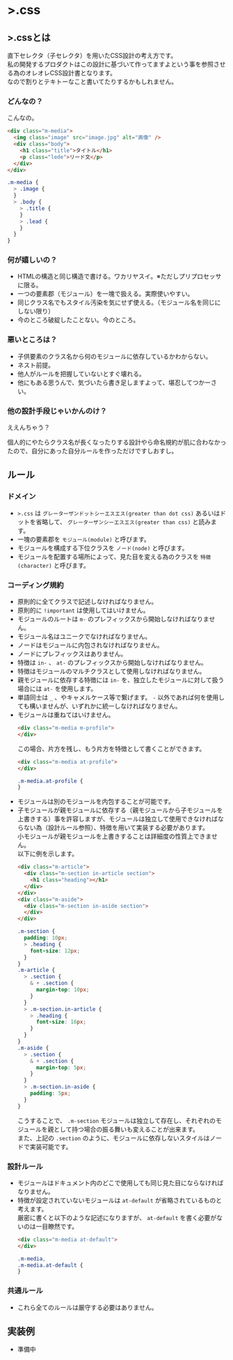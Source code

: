 # \>.css
## \>.cssとは
直下セレクタ（子セレクタ）を用いたCSS設計の考え方です。  
私の開発するプロダクトはこの設計に基づいて作ってますよという事を参照させる為のオレオレCSS設計書となります。  
なので割りとテキトーなこと書いてたりするかもしれません。

### どんなの？
こんなの。

```html
<div class="m-media">
  <img class="image" src="image.jpg" alt="画像" />
  <div class="body">
    <h1 class="title">タイトル</h1>
    <p class="lede">リード文</p>
  </div>
</div>
```
```scss
.m-media {
  > .image {
  }
  > .body {
    > .title {
    }
    > .lead {
    }
  }
}
```

### 何が嬉しいの？
* HTMLの構造と同じ構造で書ける。ワカリヤスイ。※ただしプリプロセッサに限る。
* 一つの要素郡（モジュール）を一塊で扱える。実際使いやすい。
* 同じクラス名でもスタイル汚染を気にせず使える。（モジュール名を同じにしない限り）
* 今のところ破綻したことない。今のところ。

### 悪いところは？
* 子供要素のクラス名から何のモジュールに依存しているかわからない。
* ネスト前提。
* 他人がルールを把握していないとすぐ壊れる。
* 他にもある思うんで、気づいたら書き足しますよって、堪忍してつかーさい。

### 他の設計手段じゃいかんのけ？
ええんちゃう？

個人的にやたらクラス名が長くなったりする設計やら命名規約が肌に合わなかったので、自分にあった自分ルールを作っただけですしおすし。

## ルール

### ドメイン
* `>.css` は `グレーターザンドットシーエスエス(greater than dot css)` あるいはドットを省略して、 `グレーターザンシーエスエス(greater than css)` と読みます。
* 一塊の要素郡を `モジュール(module)` と呼びます。
* モジュールを構成する下位クラスを `ノード(node)` と呼びます。
* モジュールを配置する場所によって、見た目を変える為のクラスを `特徴(character)` と呼びます。

### コーディング規約
* 原則的に全てクラスで記述しなければなりません。
* 原則的に `!important` は使用してはいけません。
* モジュールのルートは `m-` のプレフィックスから開始しなければなりません。
* モジュール名はユニークでなければなりません。
* ノードはモジュールに内包されなければなりません。
* ノードにプレフィックスはありません。
* 特徴は `in-` 、 `at-` のプレフィックスから開始しなければなりません。
* 特徴はモジュールのマルチクラスとして使用しなければなりません。
* 親モジュールに依存する特徴には `in-` を、独立したモジュールに対して扱う場合には `at-` を使用します。
* 単語同士は `_` 、やキャメルケース等で繋げます。 `-` 以外であれば何を使用しても構いませんが、いずれかに統一しなければなりません。
* モジュールは重ねてはいけません。
  ```html
  <div class="m-media m-profile">
  </div>
  ```
  この場合、片方を残し、もう片方を特徴として書くことができます。
  ```html
  <div class="m-media at-profile">
  </div>
  ```
  ```scss
  .m-media.at-profile {
  }
  ```
* モジュールは別のモジュールを内包することが可能です。
* 子モジュールが親モジュールに依存する（親モジュールから子モジュールを上書きする）事を許容しますが、モジュールは独立して使用できなければならない為（設計ルール参照）、特徴を用いて実装する必要があります。  
  小モジュールが親モジュールを上書きすることは詳細度の性質上できません。  
  以下に例を示します。
  ```html
  <div class="m-article">
    <div class="m-section in-article section">
      <h1 class="heading"></h1>
    </div>
  </div>
  <div class="m-aside">
    <div class="m-section in-aside section">
    </div>
  </div>
  ```
  ```scss
  .m-section {
    padding: 10px;
    > .heading {
      font-size: 12px;
    }
  }
  .m-article {
    > .section {
      & + .section {
        margin-top: 10px;
      }
    }
    > .m-section.in-article {
      > .heading {
        font-size: 16px;
      }
    }
  }
  .m-aside {
    > .section {
      & + .section {
        margin-top: 5px;
      }
    }
    > .m-section.in-aside {
      padding: 5px;
    }
  }
  ```
  こうすることで、 `.m-section` モジュールは独立して存在し、それぞれのモジュールを親として持つ場合の振る舞いも変えることが出来ます。  
  また、上記の `.section` のように、モジュールに依存しないスタイルはノードで実装可能です。

### 設計ルール
* モジュールはドキュメント内のどこで使用しても同じ見た目にならなければなりません。
* 特徴が設定されていないモジュールは `at-default` が省略されているものと考えます。  
厳密に書くと以下のような記述になりますが、 `at-default` を書く必要がないのは一目瞭然です。
  ```html
  <div class="m-media at-default">
  </div>
  ```
  ```scss
  .m-media,
  .m-media.at-default {
  }
  ```

### 共通ルール
* これら全てのルールは厳守する必要はありません。

## 実装例
* 準備中
